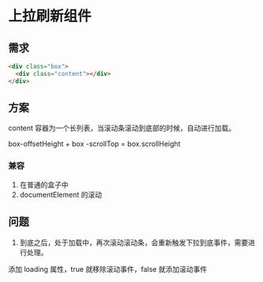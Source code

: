 # 上拉刷新组件

## 需求

```html
<div class="box">
  <div class="content"></div>
</div>
```

## 方案

content 容器为一个长列表，当滚动条滚动到底部的时候，自动进行加载。

box-offsetHeight + box -scrollTop = box.scrollHeight

### 兼容

1. 在普通的盒子中
2. documentElement 的滚动

## 问题

1. 到底之后，处于加载中，再次滚动滚动条，会重新触发下拉到底事件，需要进行处理。

添加 loading 属性，true 就移除滚动事件，false 就添加滚动事件
